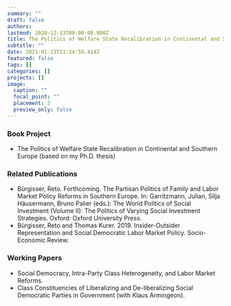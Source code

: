 ```yaml
---
summary: ""
draft: false
authors:
lastmod: 2020-12-13T00:00:00.000Z
title: The Politics of Welfare State Recalibration in Continental and Southern Europe
subtitle: ""
date: 2021-01-13T21:24:58.414Z
featured: false
tags: []
categories: []
projects: []
image:
  caption: ""
  focal_point: ""
  placement: 2
  preview_only: false
---
```



### Book Project

* The Politics of Welfare State Recalibration in Continental and Southern Europe  (based on my Ph.D. thesis)

### Related Publications

* Bürgisser, Reto. Forthcoming. The Partisan Politics of Family and Labor Market Policy Reforms in Southern Europe. In: Garritzmann, Julian, Silja Häusermann, Bruno Palier (eds.): The World Politics of Social Investment (Volume II): The Politics of Varying Social Investment Strategies. Oxford: Oxford University Press.
* Bürgisser, Reto and Thomas Kurer. 2019. Insider-Outsider Representation and Social Democratic Labor Market Policy. Socio-Economic Review.

### Working Papers 

* Social Democracy, Intra-Party Class Heterogeneity, and Labor Market Reforms.
* Class Constituencies of Liberalizing and De-liberalizing Social Democratic Parties in
Government (with Klaus Armingeon).
